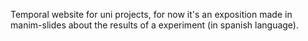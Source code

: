 Temporal website for uni projects, for now it's an exposition made in manim-slides about the results of a experiment (in spanish language).
